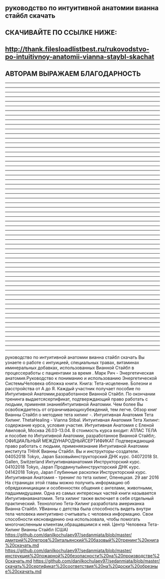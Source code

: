 руководство по интуитивной анатомии вианна стайбл скачать
--------------------------------------------------
СКАЧИВАЙТЕ ПО ССЫЛКЕ НИЖЕ:
--------------------------------------------------
http://thank.filesloadlistbest.ru/rukovodstvo-po-intuitivnoy-anatomii-vianna-staybl-skachat
--------------------------------------------------
АВТОРАМ ВЫРАЖАЕМ БЛАГОДАРНОСТЬ
--------------------------------------------------
--------------------------------------------------
--------------------------------------------------
--------------------------------------------------
--------------------------------------------------
--------------------------------------------------
--------------------------------------------------
--------------------------------------------------
--------------------------------------------------
--------------------------------------------------
--------------------------------------------------
--------------------------------------------------
--------------------------------------------------
--------------------------------------------------
--------------------------------------------------
--------------------------------------------------
--------------------------------------------------
--------------------------------------------------
--------------------------------------------------
--------------------------------------------------
--------------------------------------------------
--------------------------------------------------
--------------------------------------------------
--------------------------------------------------
--------------------------------------------------
--------------------------------------------------
--------------------------------------------------
--------------------------------------------------
--------------------------------------------------
--------------------------------------------------
--------------------------------------------------
--------------------------------------------------
--------------------------------------------------
--------------------------------------------------
--------------------------------------------------
--------------------------------------------------
--------------------------------------------------
--------------------------------------------------
--------------------------------------------------
--------------------------------------------------
--------------------------------------------------
--------------------------------------------------
--------------------------------------------------
--------------------------------------------------
--------------------------------------------------
--------------------------------------------------
--------------------------------------------------
--------------------------------------------------
--------------------------------------------------
--------------------------------------------------
--------------------------------------------------
--------------------------------------------------
--------------------------------------------------
--------------------------------------------------
--------------------------------------------------
--------------------------------------------------
--------------------------------------------------
--------------------------------------------------
--------------------------------------------------
--------------------------------------------------
руководство по интуитивной анатомии вианна стайбл скачать Вы узнаете о работе с интуицией, специальных травах, витаминах иминеральных добавках, использованных Вианной Стайбл в процессеработы с пациентами за время . Марк Рич - Энергетическая анатомия.Руководство к пониманию и использованию Энергетической СистемыЧеловека обложка книги. Книга: Тета-исцеление. Болезни и расстройства от А до Я. Каждый участник получает пособие по Интуитивной Анатомии,разработанное Вианной Стайбл. По окончании тренинга выдаетсясертификат, подтверждающий право работать с людьми, применяя знаниеИнтуитивной Анатомии. Чем более Вы освобождаетесь от ограничивающихубеждений, тем легче. Обзор книг Вианны Стайбл о методике тета хилинг -. Интуитивная Анатомия Тета Хилинг. ThetaHealing - Vianna Stibal. Интуитивная Анатомия Тета Хилинг: содержание курса, условия участия. Интуитивная Анатомия с Еленой Авиловой, Москва 26.03-13.04. В стоимость курса входит: АТЛАС ТЕЛА и пособие по Интуитивной Анатомии, разработанное Вианной Стайбл;. ОФИЦИАЛЬНЫЙ МЕЖДУНАРОДНЫЙСЕРТИФИКАТ Подтверждающий право работать с людьми, применяязнание Интуитивной Анатомии института THInK Вианны Стайбл. Вы и инструкторы-создатели. 04052018 Tokyo, Japan Базовыйинструкторский ДНК курс. 04072018 St. Gallen, Switzerland Интуитивнаяанатомия  Инструкторский курс. 04102018 Tokyo, Japan Продвинутыйинструкторский ДНК курс. 04142018 Tokyo, Japan Глубинные раскопки Инструкторский курс. Интуитивная Анатомия - тренинг по тета хилинг, Оленецкая.
29 авг 2016  На страницах этой главы можно получить информацию об обрядахинициации и особенностях общения с ангелами, животными, падшимидушами. Одна из самых интересных частей книги называется Интуитивнаяанатомия. Тета хилинг также включает в себя отдельный практический. Технологию Тета-Хилинг разработала американка Вианна Стайбл. УВианны с детства была способность видеть внутри тела человека иинтуитивно считывать с человека информацию. Свои способности кясновидению она использовала, чтобы помогать многочисленным клиентам,обращавшимся к ней. Центр Человека  Тета-Хилинг Вианны Стайбл (США)
https://github.com/danilkochulaev97/sedanmiata/blob/master/дмитрий%20петров%20итальянский%20базовый%20тренинг%20книга%20скачать.md
https://github.com/danilkochulaev97/sedanmiata/blob/master/инструкция%20пожарной%20безопасности%20на%20производстве%20скачать.md
https://github.com/danilkochulaev97/sedanmiata/blob/master/скачать%20сертификат%20соответствия%20на%20доски%20обрезные%20скачать.md